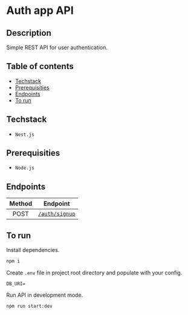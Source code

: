 # Auth app API

## Description

Simple REST API for user authentication.

## Table of contents

- [Techstack](#techstack)
- [Prerequisities](#prerequisities)
- [Endpoints](#endpoints)
- [To run](#to-run)

## Techstack

- `Nest.js`

## Prerequisities

- `Node.js`

## Endpoints

| Method |              Endpoint              |
| :----: | :--------------------------------: |
|  POST  | [`/auth/signup`](./docs/signup.md) |

## To run

Install dependencies.

```sh
npm i
```

Create `.env` file in project root directory and populate with your config.

```docker
DB_URI=
```

Run API in development mode.

```sh
npm run start:dev
```

